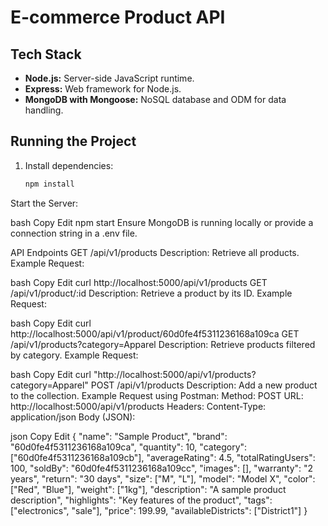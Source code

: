 # E-commerce Product API

## Tech Stack
- **Node.js:** Server-side JavaScript runtime.
- **Express:** Web framework for Node.js.
- **MongoDB with Mongoose:** NoSQL database and ODM for data handling.

## Running the Project
1. Install dependencies:
   ```bash
   npm install
Start the Server:

bash
Copy
Edit
npm start
Ensure MongoDB is running locally or provide a connection string in a .env file.

API Endpoints
GET /api/v1/products
Description: Retrieve all products.
Example Request:

bash
Copy
Edit
curl http://localhost:5000/api/v1/products
GET /api/v1/product/:id
Description: Retrieve a product by its ID.
Example Request:

bash
Copy
Edit
curl http://localhost:5000/api/v1/product/60d0fe4f5311236168a109ca
GET /api/v1/products?category=Apparel
Description: Retrieve products filtered by category.
Example Request:

bash
Copy
Edit
curl "http://localhost:5000/api/v1/products?category=Apparel"
POST /api/v1/products
Description: Add a new product to the collection.
Example Request using Postman:
Method: POST
URL: http://localhost:5000/api/v1/products
Headers: Content-Type: application/json
Body (JSON):

json
Copy
Edit
{
  "name": "Sample Product",
  "brand": "60d0fe4f5311236168a109ca",
  "quantity": 10,
  "category": ["60d0fe4f5311236168a109cb"],
  "averageRating": 4.5,
  "totalRatingUsers": 100,
  "soldBy": "60d0fe4f5311236168a109cc",
  "images": [],
  "warranty": "2 years",
  "return": "30 days",
  "size": ["M", "L"],
  "model": "Model X",
  "color": ["Red", "Blue"],
  "weight": ["1kg"],
  "description": "A sample product description",
  "highlights": "Key features of the product",
  "tags": ["electronics", "sale"],
  "price": 199.99,
  "availableDistricts": ["District1"]
}
